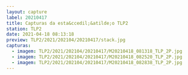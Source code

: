 ```yaml
---
layout: capture
label: 20210417
title: Capturas da esta&ccedil;&atilde;o TLP2
station: TLP2
date: 2021-04-18 08:13:18
preview: TLP2/2021/202104/20210417/stack.jpg
capturas:
  - imagem: TLP2/2021/202104/20210417/M20210418_081318_TLP_2P.jpg
  - imagem: TLP2/2021/202104/20210417/M20210418_082520_TLP_2P.jpg
  - imagem: TLP2/2021/202104/20210417/M20210418_082838_TLP_2P.jpg
---
```

